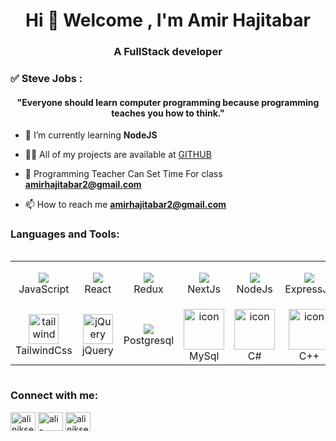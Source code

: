 
<h1 align="center">Hi 🤩 Welcome , I'm Amir Hajitabar</h1>
<h3 align="center">A FullStack developer</h3>

<h3 align="left">✅ Steve Jobs :</h3>
<h4 align="center">"Everyone should learn computer programming because programming teaches you how to think."
</h4> 

- 🌱 I’m currently learning **NodeJS**

- 👨‍💻 All of my projects are available at [GITHUB](https://github.com/amirhajif)

- 💬 Programming Teacher Can Set Time For class **amirhajitabar2@gmail.com**

- 📫 How to reach me **amirhajitabar2@gmail.com**

<h3 align="left">Languages and Tools:</h3>

<div style="display: flex; align-items: flex-start; align: center">
<table align="center">
  <tr>
    <td align="center" width="85">      
            <img src="https://cdn.jsdelivr.net/gh/devicons/devicon@latest/icons/javascript/javascript-original.svg" />
      <br>JavaScript
    </td>
    <td align="center" width="85">
            <img src="https://cdn.jsdelivr.net/gh/devicons/devicon@latest/icons/react/react-original.svg" />
      <br>React
    </td>
    <td align="center" width="85">
            <img src="https://cdn.jsdelivr.net/gh/devicons/devicon@latest/icons/redux/redux-original.svg" />
      <br>Redux
    </td>
    <td align="center" width="85">
            <img src="https://cdn.jsdelivr.net/gh/devicons/devicon@latest/icons/nextjs/nextjs-original.svg" />
      <br>NextJs
    </td>
    <td align="center" width="85">
            <img src="https://cdn.jsdelivr.net/gh/devicons/devicon@latest/icons/nodejs/nodejs-original.svg" />
      <br>NodeJs
    </td>
     <td align="center" width="85">
            <img src="https://cdn.jsdelivr.net/gh/devicons/devicon@latest/icons/express/express-original.svg" />
      <br>ExpressJs
    </td>
    <td align="center"  width="85">
            <img src="https://cdn.jsdelivr.net/gh/devicons/devicon@latest/icons/nestjs/nestjs-original.svg" />
      <br>NestJs
    </td>
    <td align="center" width="85">      
            <img src="https://cdn.jsdelivr.net/gh/devicons/devicon@latest/icons/typescript/typescript-original.svg" />
      <br>TypeScript
    </td>
    <td align="center"  width="85">
            <img src="https://cdn.jsdelivr.net/gh/devicons/devicon@latest/icons/html5/html5-original.svg" />
      <br>HTML5
    </td>
    <td align="center" width="85">
        <img src="https://skillicons.dev/icons?i=css" width="48" height="48" alt="css" />
      <br>CSS
    </td>
                  <td align="center" width="85">
        <img src="https://techstack-generator.vercel.app/sass-icon.svg" width="48" height="48" alt="Sass" />
      <br>Sass
    </td>
    <td align="center"  width="85">
        <img src="https://skillicons.dev/icons?i=bootstrap" width="48" height="48" alt="bootstrap" />
      <br>Bootstrap
    </td>
  </tr>
  <tr>
    <td align="center" width="85">
        <img src="https://skillicons.dev/icons?i=tailwind" width="48" height="48" alt="tailwind" />
      <br>TailwindCss
    </td>
    <td align="center" width="85">
        <img src="https://skillicons.dev/icons?i=jquery" width="48" height="48" alt="jQuery" />
      <br>jQuery
    </td>
    <td align="center" width="85"> 
      <img src="https://cdn.jsdelivr.net/gh/devicons/devicon@latest/icons/postgresql/postgresql-original.svg" />      
      <br>Postgresql
    </td>
    <td align="center" width="85">
        <img src="https://techstack-generator.vercel.app/mysql-icon.svg" alt="icon" width="65" height="65" />
      <br>MySql
    </td>
    <td align="center" width="85">
        <img src="https://techstack-generator.vercel.app/csharp-icon.svg" alt="icon" width="65" height="65" />
      <br>C#
    </td>
    <td align="center" width="85">
        <img src="https://techstack-generator.vercel.app/cpp-icon.svg" alt="icon" width="65" height="65" />
      <br>C++
    </td>
    <td align="center" > 
        <img src="https://cdn.jsdelivr.net/gh/devicons/devicon@latest/icons/git/git-original.svg" />
      <br>Git
    </td>
        <td align="center" width="85">
            <img src="https://cdn.jsdelivr.net/gh/devicons/devicon@latest/icons/github/github-original.svg" />
      <br>Github
    </td>
 </tr>
</table>
</div>


<h3 align="left">Connect with me:</h3>
<p align="left">
<a href="https://twitter.com/amir_hajitabar" target="blank"><img align="center" src="https://raw.githubusercontent.com/rahuldkjain/github-profile-readme-generator/master/src/images/icons/Social/twitter.svg" alt="alinikseresht" height="30" width="40" /></a>
<a href="https://linkedin.com/in/amirhossein-hajitabar-6725a1218/" target="blank"><img align="center" src="https://raw.githubusercontent.com/rahuldkjain/github-profile-readme-generator/master/src/images/icons/Social/linked-in-alt.svg" alt="ali-nikseresht-966560258/" height="30" width="40" /></a>
<a href="https://instagram.com/amir_hajitabar_" target="blank"><img align="center" src="https://raw.githubusercontent.com/rahuldkjain/github-profile-readme-generator/master/src/images/icons/Social/instagram.svg" alt="alinikseresht_web" height="30" width="40" /></a>

